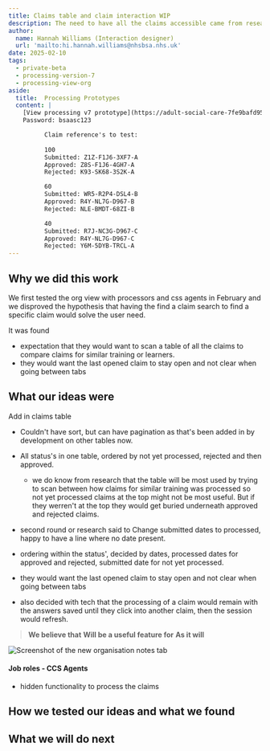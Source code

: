 ```yaml
---
title: Claims table and claim interaction WIP
description: The need to have all the claims accessible came from research
author:
  name: Hannah Williams (Interaction designer)
  url: 'mailto:hi.hannah.williams@nhsbsa.nhs.uk'
date: 2025-02-10
tags:
  - private-beta
  - processing-version-7
  - processing-view-org
aside:
  title:  Processing Prototypes
  content: |
    [View processing v7 prototype](https://adult-social-care-7fe9bafd955a.herokuapp.com/processing/prototypes/design/v7/) 
    Password: bsaasc123

          Claim reference's to test:
          
          100
          Submitted: Z1Z-F1J6-3XF7-A
          Approved: Z8S-F1J6-4GH7-A
          Rejected: K93-SK68-3S2K-A

          60
          Submitted: WR5-R2P4-DSL4-B
          Approved: R4Y-NL7G-D967-B
          Rejected: NLE-BMDT-68ZI-B

          40
          Submitted: R7J-NC3G-D967-C
          Approved: R4Y-NL7G-D967-C
          Rejected: Y6M-5DYB-TRCL-A
---
```


## Why we did this work
We first tested the org view with processors and css agents in February and we disproved the hypothesis that having the find a claim search to find a specific claim would solve the user need. 

It was found
- expectation that they would want to scan a table of all the claims to compare claims for similar training or learners.
- they would want the last opened claim to stay open and not clear when going between tabs

## What our ideas were

Add in claims table
- Couldn't have sort, but can have pagination as that's been added in by development on other tables now.
- All status's in one table, ordered by not yet processed, rejected and then approved.
  - we do know from research that the table will be most used by trying to scan between how claims for similar training was processed so not yet processed claims at the top might not be most useful. But if they werren't at the top they would get buried underneath approved and rejected claims. 
- second round or research said to Change submitted dates to processed, happy to have a line where no date present.
- ordering within the status', decided by dates, processed dates for approved and rejected, submitted date for not yet processed.

- they would want the last opened claim to stay open and not clear when going between tabs
- also decided with tech that the processing of a claim would remain with the answers saved until they click into another claim, then the session would refresh.

>**We believe that** 
>**Will be a useful feature for** 
>**As it will** 

![Screenshot of the new organisation notes tab ](notes-tab.png "Screenshot of the new organisation notes tab")

#### Job roles - CCS Agents

- hidden functionality to process the claims


## How we tested our ideas and what we found


## What we will do next
